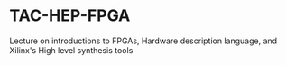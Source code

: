 # TAC-HEP-FPGA
Lecture on introductions to FPGAs, Hardware description language, and Xilinx's High level synthesis tools
